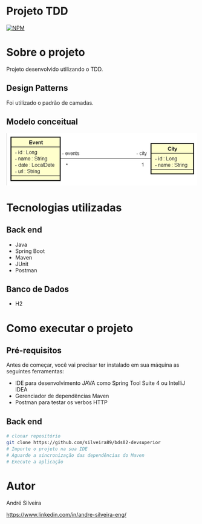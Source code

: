 # Projeto TDD
[![NPM](https://img.shields.io/npm/l/react)](https://github.com/silveira89/bds02-devsuperior/blob/main/LICENSE) 

# Sobre o projeto

Projeto desenvolvido utilizando o TDD.

## Design Patterns
Foi utilizado o padrão de camadas.

## Modelo conceitual
![Modelo Conceitual](https://github.com/silveira89/bds02-devsuperior/blob/main/assets/modelo.png)

# Tecnologias utilizadas
## Back end
- Java
- Spring Boot
- Maven
- JUnit
- Postman

## Banco de Dados 
- H2

# Como executar o projeto

## Pré-requisitos
Antes de começar, você vai precisar ter instalado em sua máquina as seguintes ferramentas:

- IDE para desenvolvimento JAVA como Spring Tool Suite 4 ou IntelliJ IDEA
- Gerenciador de dependências Maven
- Postman para testar os verbos HTTP

## Back end

```bash
# clonar repositório
git clone https://github.com/silveira89/bds02-devsuperior
# Importe o projeto na sua IDE
# Aguarde a sincronização das dependências do Maven
# Execute a aplicação

```

# Autor

André Silveira

https://www.linkedin.com/in/andre-silveira-eng/
